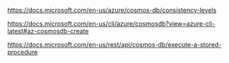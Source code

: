 
https://docs.microsoft.com/en-us/azure/cosmos-db/consistency-levels

https://docs.microsoft.com/en-us/cli/azure/cosmosdb?view=azure-cli-latest#az-cosmosdb-create

https://docs.microsoft.com/en-us/rest/api/cosmos-db/execute-a-stored-procedure
